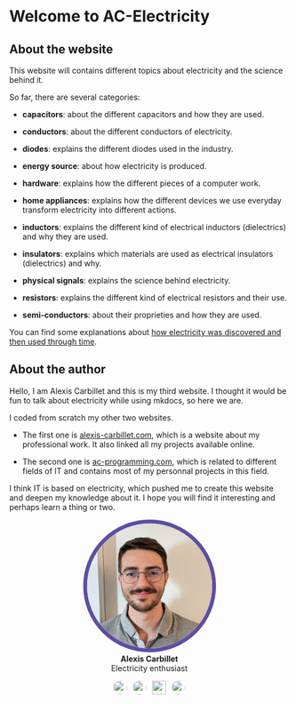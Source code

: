 # Welcome to AC-Electricity

## About the website

This website will contains different topics about electricity and the science behind it.

So far, there are several categories:

- **capacitors**: about the different capacitors and how they are used.

- **conductors**: about the different conductors of electricity.

- **diodes**: explains the different diodes used in the industry.

- **energy source**: about how electricity is produced.

- **hardware**: explains how the different pieces of a computer work.

- **home appliances**: explains how the different devices we use everyday transform electricity into different actions.

- **inductors**: explains the different kind of electrical inductors (dielectrics) and why they are used.

- **insulators**: explains which materials are used as electrical insulators (dielectrics) and why.

- **physical signals**: explains the science behind electricity.

- **resistors**: explains the different kind of electrical resistors and their use.

- **semi-conductors**: about their proprieties and how they are used.

You can find some explanations about [how electricity was discovered and then used through time](history.md).

## About the author

Hello, I am Alexis Carbillet and this is my third website. I thought it would be fun to talk about electricity while using mkdocs, so here we are.

I coded from scratch my other two websites.

- The first one is [alexis-carbillet.com](https://alexis-carbillet.com/), which is a website about my professional work. It also linked all my projects available online.

- The second one is [ac-programming.com](https://ac-programming.com/), which is related to different fields of IT and contains most of my personnal projects in this field.

I think IT is based on electricity, which pushed me to create this website and deepen my knowledge about it. I hope you will find it interesting and perhaps learn a thing or two.

<center>
<a href="https://alexis-carbillet.com/"><img src="assets/alexis_carbillet.png" style="width: 225px;height: 225px;border-radius: 200px;margin-bottom: 0; border: 7px solid #5e4da5;" alt="author picture"></a>
<h4 style="margin-top: 0; margin-bottom: 0;">Alexis Carbillet</h4>
<p style="margin-top: 0px;">Electricity enthusiast</p>
<a href="https://github.com/alexiscarbillet"><img src="https://raw.githubusercontent.com/squidfunk/mkdocs-material/master/material/templates/.icons/fontawesome/brands/github.svg" style="width: 25px;height: 25px;border-radius: 200px;margin-right: 10px;"></a><a href="https://play.google.com/store/apps/developer?id=alexiscarbillet"><img src="https://raw.githubusercontent.com/squidfunk/mkdocs-material/master/material/templates/.icons/fontawesome/brands/android.svg" style="width: 25px;height: 25px;border-radius: 200px;margin-right: 10px;"></a><a href="https://alexis-carbillet.com/"><img src="https://raw.githubusercontent.com/squidfunk/mkdocs-material/master/material/templates/.icons/fontawesome/solid/house.svg" style="width: 25px;height: 25px;border-radius: 200p;margin-right: 10px;"></a><a href="https://ac-programming.com/"><img src="https://raw.githubusercontent.com/squidfunk/mkdocs-material/master/material/templates/.icons/fontawesome/solid/code.svg" style="width: 25px;height: 25px;border-radius: 200px;"></a>
</center>
